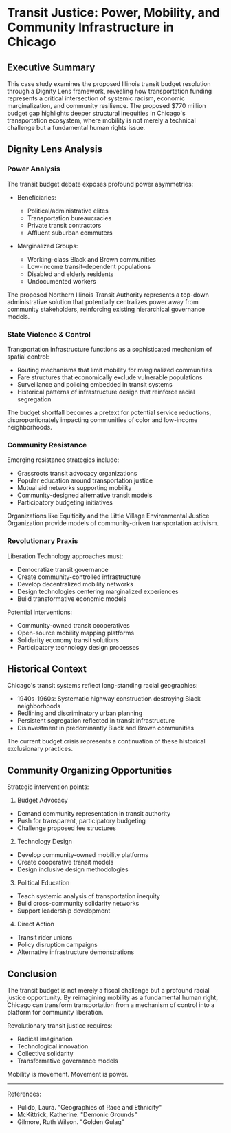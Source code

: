 # Transit Justice: Power, Mobility, and Community Infrastructure in Chicago

## Executive Summary

This case study examines the proposed Illinois transit budget resolution through a Dignity Lens framework, revealing how transportation funding represents a critical intersection of systemic racism, economic marginalization, and community resilience. The proposed $770 million budget gap highlights deeper structural inequities in Chicago's transportation ecosystem, where mobility is not merely a technical challenge but a fundamental human rights issue.

## Dignity Lens Analysis

### Power Analysis

The transit budget debate exposes profound power asymmetries:

- Beneficiaries: 
  - Political/administrative elites
  - Transportation bureaucracies
  - Private transit contractors
  - Affluent suburban commuters

- Marginalized Groups:
  - Working-class Black and Brown communities
  - Low-income transit-dependent populations
  - Disabled and elderly residents
  - Undocumented workers

The proposed Northern Illinois Transit Authority represents a top-down administrative solution that potentially centralizes power away from community stakeholders, reinforcing existing hierarchical governance models.

### State Violence & Control

Transportation infrastructure functions as a sophisticated mechanism of spatial control:

- Routing mechanisms that limit mobility for marginalized communities
- Fare structures that economically exclude vulnerable populations
- Surveillance and policing embedded in transit systems
- Historical patterns of infrastructure design that reinforce racial segregation

The budget shortfall becomes a pretext for potential service reductions, disproportionately impacting communities of color and low-income neighborhoods.

### Community Resistance

Emerging resistance strategies include:

- Grassroots transit advocacy organizations
- Popular education around transportation justice
- Mutual aid networks supporting mobility
- Community-designed alternative transit models
- Participatory budgeting initiatives

Organizations like Equiticity and the Little Village Environmental Justice Organization provide models of community-driven transportation activism.

### Revolutionary Praxis

Liberation Technology approaches must:

- Democratize transit governance
- Create community-controlled infrastructure
- Develop decentralized mobility networks
- Design technologies centering marginalized experiences
- Build transformative economic models

Potential interventions:
- Community-owned transit cooperatives
- Open-source mobility mapping platforms
- Solidarity economy transit solutions
- Participatory technology design processes

## Historical Context

Chicago's transit systems reflect long-standing racial geographies:

- 1940s-1960s: Systematic highway construction destroying Black neighborhoods
- Redlining and discriminatory urban planning
- Persistent segregation reflected in transit infrastructure
- Disinvestment in predominantly Black and Brown communities

The current budget crisis represents a continuation of these historical exclusionary practices.

## Community Organizing Opportunities

Strategic intervention points:

1. Budget Advocacy
- Demand community representation in transit authority
- Push for transparent, participatory budgeting
- Challenge proposed fee structures

2. Technology Design
- Develop community-owned mobility platforms
- Create cooperative transit models
- Design inclusive design methodologies

3. Political Education
- Teach systemic analysis of transportation inequity
- Build cross-community solidarity networks
- Support leadership development

4. Direct Action
- Transit rider unions
- Policy disruption campaigns
- Alternative infrastructure demonstrations

## Conclusion

The transit budget is not merely a fiscal challenge but a profound racial justice opportunity. By reimagining mobility as a fundamental human right, Chicago can transform transportation from a mechanism of control into a platform for community liberation.

Revolutionary transit justice requires:
- Radical imagination
- Technological innovation
- Collective solidarity
- Transformative governance models

Mobility is movement. Movement is power.

---

References:
- Pulido, Laura. "Geographies of Race and Ethnicity"
- McKittrick, Katherine. "Demonic Grounds"
- Gilmore, Ruth Wilson. "Golden Gulag"